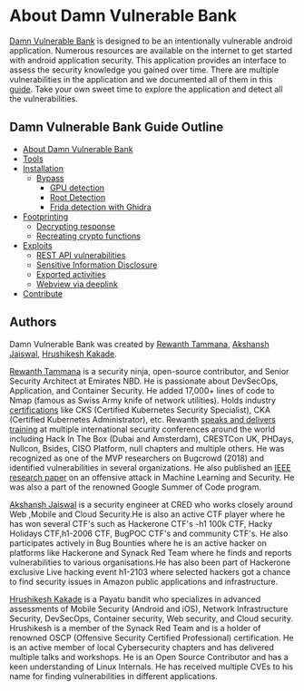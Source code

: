 # About Damn Vulnerable Bank

[Damn Vulnerable Bank](https://github.com/rewanthtammana/Damn-Vulnerable-Bank) is designed to be an intentionally vulnerable android application. Numerous resources are available on the internet to get started with android application security. This application provides an interface to assess the security knowledge you gained over time. There are multiple vulnerabilities in the application and we documented all of them in this [guide](https://rewanthtammana.com/damn-vulnerable-bank/). Take your own sweet time to explore the application and detect all the vulnerabilities.

<!-- ![Damn Vulnerable Bank Home](images/screen2.jpg) -->

## Damn Vulnerable Bank Guide Outline

- [About Damn Vulnerable Bank](about.md)
- [Tools](tools.md)
- [Installation](installation/readme.md)
    - [Bypass](installation/bypass/readme.md)
        - [GPU detection](installation/bypass/gpu-detection.md)
        - [Root Detection](installation/bypass/root-detection.md)
        - [Frida detection with Ghidra](installation/bypass/frida-detection-with-ghidra.md)
- [Footprinting](footprinting/readme.md)
    - [Decrypting response](footprinting/decrypt-response.md)
    - [Recreating crypto functions](footprinting/crypto.md)
- [Exploits](exploits/readme.md)
    - [REST API vulnerabilities](exploits/exploit-1.md)
    - [Sensitive Information Disclosure](exploits/exploit-2.md)
    - [Exported activities](exploits/exploit-3.md)
    - [Webview via deeplink](exploits/exploit-4.md)
- [Contribute](CONTRIBUTION.md)
<!-- - [Additional Resources](additional-resources.md) -->

## Authors

Damn Vulnerable Bank was created by [Rewanth Tammana](https://rewanthtammana.com), [Akshansh Jaiswal](https://akshanshjaiswal.com/), [Hrushikesh Kakade](https://hkh4cks.com/).



[Rewanth Tammana](https://rewanthtammana.com) is a security ninja, open-source contributor, and Senior Security Architect at Emirates NBD. He is passionate about DevSecOps, Application, and Container Security. He added 17,000+ lines of code to Nmap (famous as Swiss Army knife of network utilities). Holds industry [certifications](https://rewanthtammana.com/#certifications) like CKS (Certified Kubernetes Security Specialist), CKA (Certified Kubernetes Administrator), etc. Rewanth [speaks and delivers training](https://rewanthtammana.com/#talks) at multiple international security conferences around the world including Hack In The Box (Dubai and Amsterdam), CRESTCon UK, PHDays, Nullcon, Bsides, CISO Platform, null chapters and multiple others. He was recognized as one of the MVP researchers on Bugcrowd (2018) and identified vulnerabilities in several organizations. He also published an [IEEE research paper](https://rewanthtammana.com/#featured) on an offensive attack in Machine Learning and Security. He was also a part of the renowned Google Summer of Code program.

[Akshansh Jaiswal](https://akshanshjaiswal.com/) is a security engineer at CRED who works closely around Web ,Mobile and Cloud Security.He is also an active CTF player where he has won several CTF's such as Hackerone  CTF's -h1 100k CTF, Hacky Holidays CTF,h1-2006 CTF, BugPOC CTF's and community CTF's. He also participates actively in Bug Bounties where he is an active hacker on platforms like Hackerone and Synack Red Team where he finds and reports vulnerabilities to various organisations.He has also been part of Hackerone exclusive Live hacking event h1-2103 where selected hackers got a chance to find security issues in Amazon public applications and infrastructure.

[Hrushikesh Kakade](https://hkh4cks.com/) is a Payatu bandit who specializes in advanced assessments of Mobile Security (Android and iOS), Network Infrastructure Security, DevSecOps, Container security, Web security, and Cloud security. Hrushikesh is a member of the Synack Red Team and is a holder of renowned OSCP (Offensive Security Certified Professional) certification. He is an active member of local Cybersecurity chapters and has delivered multiple talks and workshops. He is an Open Source Contributor and has a keen understanding of Linux Internals. He has received multiple CVEs to his name for finding vulnerabilities in different applications.
